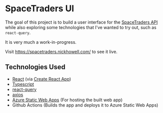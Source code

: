# SpaceTraders UI

The goal of this project is to build a user interface for the [SpaceTraders API](https://spacetraders.io) while also exploring some technologies that I've wanted to try out, such as `react-query`.

It is very much a work-in-progress.

Visit https://spacetraders.nickhowell.com/ to see it live.

## Technologies Used

- [React](https://reactjs.org/) (via [Create React App](https://create-react-app.dev/))
- [Typescript](https://www.typescriptlang.org/)
- [react-query](https://react-query.tanstack.com/)
- [axios](https://github.com/axios/axios)
- [Azure Static Web Apps](https://azure.microsoft.com/en-us/services/app-service/static/) (For hosting the built web app)
- Github Actions (Builds the app and deploys it to Azure Static Web Apps)
